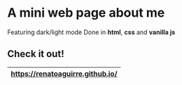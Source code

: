 # A mini web page about me
Featuring dark/light mode
Done in **html**, **css** and **vanilla js**

## Check it out!

| https://renatoaguirre.github.io/  |
|:----------------------------------|


